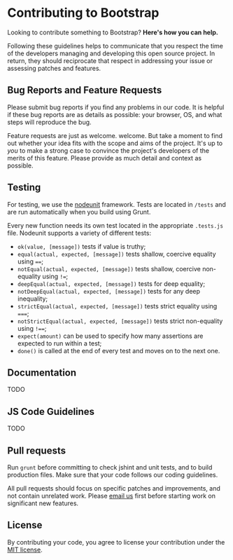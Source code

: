 # Contributing to Bootstrap

Looking to contribute something to Bootstrap? **Here's how you can help.**

Following these guidelines helps to communicate that you respect the time of
the developers managing and developing this open source project. In return,
they should reciprocate that respect in addressing your issue or assessing
patches and features.



## Bug Reports and Feature Requests

Please submit bug reports if you find any problems in our code. It is helpful if these bug reports are as details as possible: your browser, OS, and what steps will reproduce the bug.

Feature requests are just as welcome.
welcome. But take a moment to find out whether your idea
fits with the scope and aims of the project. It's up to *you* to make a strong
case to convince the project's developers of the merits of this feature. Please
provide as much detail and context as possible.


## Testing

For testing, we use the [nodeunit](https://github.com/caolan/nodeunit/) framework. Tests are located in `/tests` and are run automatically when you build using Grunt.

Every new function needs its own test located in the appropriate `.tests.js` file. Nodeunit supports a variety of different tests:

* `ok(value, [message])` tests if value is truthy;
* `equal(actual, expected, [message])` tests shallow, coercive equality using `==`;
* `notEqual(actual, expected, [message])` tests shallow, coercive non-equality using `!=`;
* `deepEqual(actual, expected, [message])` tests for deep equality;
* `notDeepEqual(actual, expected, [message])` tests for any deep inequality;
* `strictEqual(actual, expected, [message])` tests strict equality using `===`;
* `notStrictEqual(actual, expected, [message])` tests strict non-equality using `!==`;
* `expect(amount)` can be used to specify how many assertions are expected to run within a test;
* `done()` is called at the end of every test and moves on to the next one.


## Documentation

TODO


## JS Code Guidelines

TODO


## Pull requests

Run `grunt` before committing to check jshint and unit tests, and to build production files. Make sure that your code follows our coding guidelines.

All pull requests should focus on specific patches and improvements, and not contain unrelated work. Please [email us](dev@mathigon.org) first before starting work on significant new features.


## License

By contributing your code, you agree to license your contribution under the [MIT license](https://github.com/mathigon/fermat/blob/master/LICENSE).
